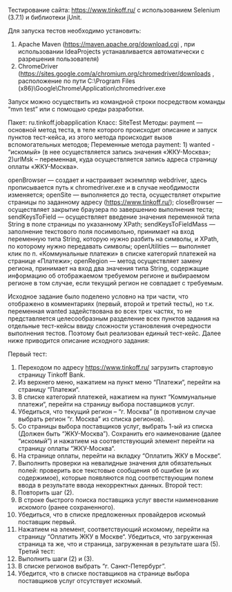 Тестирование сайта: https://www.tinkoff.ru/ с использованием Selenium (3.7.1) и библиотеки jUnit.

Для запуска тестов необходимо установить:
1) Apache Maven (https://maven.apache.org/download.cgi , при использовании IdeaProjects устанавливается автоматически с разрешения пользователя)
2) ChromeDriver (https://sites.google.com/a/chromium.org/chromedriver/downloads , расположение  по пути C:\Program Files (x86)\Google\Chrome\Application\chromedriver.exe

Запуск можно осуществить из командной строки посредством команды “mvn test” или с помощью среды разработки.

Пакет: ru.tinkoff.jobapplication
Класс: SiteTest
Методы:
payment — основной метод теста, в теле которого происходит описание и запуск пунктов тест-кейса, из этого метода происходит вызов вспомогательных методов;
	Переменные метода payment:
           1) wanted - “искомый» (в нее осуществляется запись значения «ЖКУ-Москва»; 
           2)urlMsk – переменная, куда осуществляется запись адреса страницу оплаты «ЖКУ-Москва».

openBrowser — создает и настраивает экземпляр webdriver, здесь прописывается путь к chromedriver.exe и в случае необдимости изменяется;
openSite — выполняется до теста, осуществляет открытие страницы по заданному адресу (https://www.tinkoff.ru/);
closeBrowser — осуществляет закрытие браузера по завершению выполнения теста;
sendKeysToField — осуществляет введение значения переменной типа String в поле страницы по указанному XPath;
sendKeysToFieldMass — заполнение текстового поля посимвольно, принимает на вход переменную типа String, которую нужно разбить на символы, и XPath, по которому нужно передавать символы;
openUtilities — выполняет клик по п. «Коммунальные платежи»  в списке категорий платежей на странице «Платежи»;
openRegion — метод осуществляет замену региона, принимает на вход два значения типа String, содержащие информацию об отображаемом требуемом регионе и выбираемом регионе в том случае, если текущий регион не совпадает с требуемым. 

Исходное задание было поделено условно на три части, что отображено в комментариях (первый, второй и третий тесты), но т.к. переменная wanted задействована во всех трех частях, то не представляется целесообразным разделение всех пунктов задания на отдельные тест-кейсы ввиду сложности установления очередности выполнения тестов. Поэтому был реализован единый тест-кейс. Далее ниже приводится описание исходного задания:

Первый тест:
1. Переходом по адресу https://www.tinkoff.ru/ загрузить стартовую страницу Tinkoff Bank.
2. Из верхнего меню, нажатием на пункт меню “Платежи“, перейти на страницу “Платежи“.
3. В списке категорий платежей, нажатием на пункт “Коммунальные платежи“, перейти на страницу выбора поставщиков услуг.
4. Убедиться, что текущий регион – “г. Москва” (в противном случае выбрать регион “г. Москва” из списка регионов).
5. Со страницы выбора поставщиков услуг, выбрать 1-ый из списка (Должен быть “ЖКУ-Москва”). Сохранить его наименование (далее “искомый”) и нажатием на соответствующий элемент перейти на страницу оплаты “ЖКУ-Москва“.
6. На странице оплаты, перейти на вкладку “Оплатить ЖКУ в Москве“.
7. Выполнить проверки на невалидные значения для обязательных полей: проверить все текстовые сообщения об ошибке (и их содержимое), которые появляются под соответствующим полем ввода в результате ввода некорректных данных.
Второй тест:
8. Повторить шаг (2).
9. В строке быстрого поиска поставщика услуг ввести наименование искомого (ранее сохраненного).
10. Убедиться, что в списке предложенных провайдеров искомый поставщик первый.
11. Нажатием на элемент, соответствующий искомому, перейти на страницу “Оплатить ЖКУ в Москве“. Убедиться, что загруженная страница та же, что и страница, загруженная в результате шага (5).
Третий тест:
12. Выполнить шаги (2) и (3).
13. В списке регионов выбрать “г. Санкт-Петербург”.
14. Убедится, что в списке поставщиков на странице выбора поставщиков услуг отсутствует искомый.



